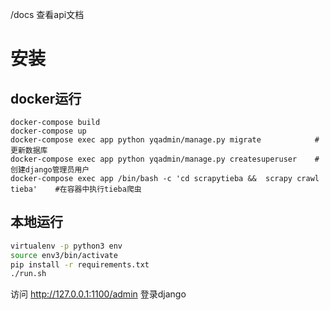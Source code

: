 
/docs 查看api文档


# 安装

## docker运行
```
docker-compose build
docker-compose up
docker-compose exec app python yqadmin/manage.py migrate            #更新数据库
docker-compose exec app python yqadmin/manage.py createsuperuser    #创建django管理员用户
docker-compose exec app /bin/bash -c 'cd scrapytieba &&  scrapy crawl tieba'    #在容器中执行tieba爬虫

```


## 本地运行
```bash
virtualenv -p python3 env
source env3/bin/activate
pip install -r requirements.txt
./run.sh
```
访问 http://127.0.0.1:1100/admin 登录django
 